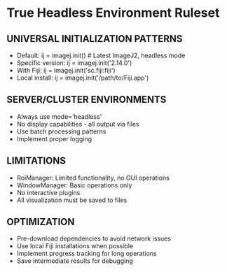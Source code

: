 # True Headless Environment Ruleset

## UNIVERSAL INITIALIZATION PATTERNS
- Default: ij = imagej.init() # Latest ImageJ2, headless mode
- Specific version: ij = imagej.init('2.14.0') 
- With Fiji: ij = imagej.init('sc.fiji:fiji')
- Local install: ij = imagej.init('/path/to/Fiji.app')

## SERVER/CLUSTER ENVIRONMENTS
- Always use mode='headless'
- No display capabilities - all output via files
- Use batch processing patterns
- Implement proper logging

## LIMITATIONS
- RoiManager: Limited functionality, no GUI operations
- WindowManager: Basic operations only
- No interactive plugins
- All visualization must be saved to files

## OPTIMIZATION
- Pre-download dependencies to avoid network issues
- Use local Fiji installations when possible
- Implement progress tracking for long operations
- Save intermediate results for debugging
